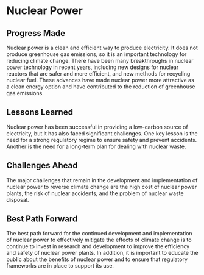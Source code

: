 # Nuclear Power

## Progress Made

Nuclear power is a clean and efficient way to produce electricity. It does not produce greenhouse gas emissions, so it is an important technology for reducing climate change. There have been many breakthroughs in nuclear power technology in recent years, including new designs for nuclear reactors that are safer and more efficient, and new methods for recycling nuclear fuel. These advances have made nuclear power more attractive as a clean energy option and have contributed to the reduction of greenhouse gas emissions.

## Lessons Learned

Nuclear power has been successful in providing a low-carbon source of electricity, but it has also faced significant challenges. One key lesson is the need for a strong regulatory regime to ensure safety and prevent accidents. Another is the need for a long-term plan for dealing with nuclear waste.

## Challenges Ahead

The major challenges that remain in the development and implementation of nuclear power to reverse climate change are the high cost of nuclear power plants, the risk of nuclear accidents, and the problem of nuclear waste disposal.

## Best Path Forward

The best path forward for the continued development and implementation of nuclear power to effectively mitigate the effects of climate change is to continue to invest in research and development to improve the efficiency and safety of nuclear power plants. In addition, it is important to educate the public about the benefits of nuclear power and to ensure that regulatory frameworks are in place to support its use.

